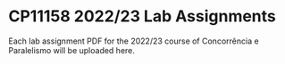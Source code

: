 # CP11158 2022/23 Lab Assignments

Each lab assignment PDF for the 2022/23 course of Concorrência e Paralelismo will be uploaded here.

